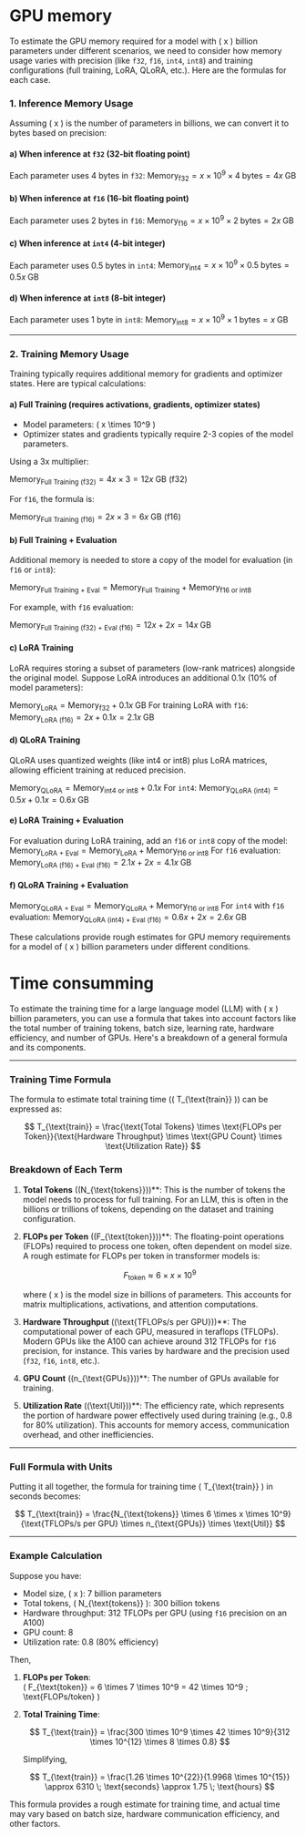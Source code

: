 # GPU memory

To estimate the GPU memory required for a model with \( x \) billion parameters under different scenarios, we need to consider how memory usage varies with precision (like `f32`, `f16`, `int4`, `int8`) and training configurations (full training, LoRA, QLoRA, etc.). Here are the formulas for each case.

### 1. **Inference Memory Usage**

Assuming \( x \) is the number of parameters in billions, we can convert it to bytes based on precision:

#### a) **When inference at `f32` (32-bit floating point)**

Each parameter uses 4 bytes in `f32`:
$\text{Memory}_{\text{f32}} = x \times 10^9 \times 4 \; \text{bytes} = 4x \; \text{GB}$

#### b) **When inference at `f16` (16-bit floating point)**

Each parameter uses 2 bytes in `f16`:
$\text{Memory}_{\text{f16}} = x \times 10^9 \times 2 \; \text{bytes} = 2x \; \text{GB}$

#### c) **When inference at `int4` (4-bit integer)**

Each parameter uses 0.5 bytes in `int4`:
$\text{Memory}_{\text{int4}} = x \times 10^9 \times 0.5 \; \text{bytes} = 0.5x \; \text{GB}$

#### d) **When inference at `int8` (8-bit integer)**

Each parameter uses 1 byte in `int8`:
$\text{Memory}_{\text{int8}} = x \times 10^9 \times 1 \; \text{bytes} = x \; \text{GB}$

---

### 2. **Training Memory Usage**

Training typically requires additional memory for gradients and optimizer states. Here are typical calculations:

#### a) **Full Training (requires activations, gradients, optimizer states)**

- Model parameters: \( x \times 10^9 \)  
- Optimizer states and gradients typically require 2-3 copies of the model parameters.

Using a 3x multiplier:

$\text{Memory}_{\text{Full Training (f32)}} = 4x \times 3 = 12x \; \text{GB (f32)}$

For `f16`, the formula is:

$\text{Memory}_{\text{Full Training (f16)}} = 2x \times 3 = 6x \; \text{GB (f16)}$

#### b) **Full Training + Evaluation**

Additional memory is needed to store a copy of the model for evaluation (in `f16` or `int8`):

$\text{Memory}_{\text{Full Training + Eval}} = \text{Memory}_{\text{Full Training}} + \text{Memory}_{\text{f16 or int8}}$

For example, with `f16` evaluation:

$\text{Memory}_{\text{Full Training (f32) + Eval (f16)}} = 12x + 2x = 14x \; \text{GB}$

#### c) **LoRA Training**

LoRA requires storing a subset of parameters (low-rank matrices) alongside the original model. Suppose LoRA introduces an additional 0.1x (10% of model parameters):

$\text{Memory}_{\text{LoRA}} = \text{Memory}_{\text{f32}} + 0.1x \; \text{GB}$
For training LoRA with `f16`:
$\text{Memory}_{\text{LoRA (f16)}} = 2x + 0.1x = 2.1x \; \text{GB}$

#### d) **QLoRA Training**

QLoRA uses quantized weights (like int4 or int8) plus LoRA matrices, allowing efficient training at reduced precision.

$\text{Memory}_{\text{QLoRA}} = \text{Memory}_{\text{int4 or int8}} + 0.1x$
For `int4`:
$\text{Memory}_{\text{QLoRA (int4)}} = 0.5x + 0.1x = 0.6x \; \text{GB}$

#### e) **LoRA Training + Evaluation**

For evaluation during LoRA training, add an `f16` or `int8` copy of the model:
$\text{Memory}_{\text{LoRA + Eval}} = \text{Memory}_{\text{LoRA}} + \text{Memory}_{\text{f16 or int8}}$
For `f16` evaluation:
$\text{Memory}_{\text{LoRA (f16) + Eval (f16)}} = 2.1x + 2x = 4.1x \; \text{GB}$

#### f) **QLoRA Training + Evaluation**

$\text{Memory}_{\text{QLoRA + Eval}} = \text{Memory}_{\text{QLoRA}} + \text{Memory}_{\text{f16 or int8}}$
For `int4` with `f16` evaluation:
$\text{Memory}_{\text{QLoRA (int4) + Eval (f16)}} = 0.6x + 2x = 2.6x \; \text{GB}$

These calculations provide rough estimates for GPU memory requirements for a model of \( x \) billion parameters under different conditions.

# Time consumming

To estimate the training time for a large language model (LLM) with \( x \) billion parameters, you can use a formula that takes into account factors like the total number of training tokens, batch size, learning rate, hardware efficiency, and number of GPUs. Here's a breakdown of a general formula and its components.

---

### Training Time Formula

The formula to estimate total training time (\( T_{\text{train}} \)) can be expressed as:

$$
T_{\text{train}} = \frac{\text{Total Tokens} \times \text{FLOPs per Token}}{\text{Hardware Throughput} \times \text{GPU Count} \times \text{Utilization Rate}}
$$

### Breakdown of Each Term

1. **Total Tokens** \((N_{\text{tokens}})\)**: This is the number of tokens the model needs to process for full training. For an LLM, this is often in the billions or trillions of tokens, depending on the dataset and training configuration.

2. **FLOPs per Token** \((F_{\text{token}})\)**: The floating-point operations (FLOPs) required to process one token, often dependent on model size. A rough estimate for FLOPs per token in transformer models is:

   $$
   F_{\text{token}} \approx 6 \times x \times 10^9
   $$
   
   where \( x \) is the model size in billions of parameters. This accounts for matrix multiplications, activations, and attention computations.

3. **Hardware Throughput** \((\text{TFLOPs/s per GPU})\)**: The computational power of each GPU, measured in teraflops (TFLOPs). Modern GPUs like the A100 can achieve around 312 TFLOPs for `f16` precision, for instance. This varies by hardware and the precision used (`f32`, `f16`, `int8`, etc.).

4. **GPU Count** \((n_{\text{GPUs}})\)**: The number of GPUs available for training.

5. **Utilization Rate** \((\text{Util})\)**: The efficiency rate, which represents the portion of hardware power effectively used during training (e.g., 0.8 for 80% utilization). This accounts for memory access, communication overhead, and other inefficiencies.

---

### Full Formula with Units

Putting it all together, the formula for training time \( T_{\text{train}} \) in seconds becomes:

$$
T_{\text{train}} = \frac{N_{\text{tokens}} \times 6 \times x \times 10^9}{\text{TFLOPs/s per GPU} \times n_{\text{GPUs}} \times \text{Util}}
$$

---

### Example Calculation

Suppose you have:

- Model size, \( x \): 7 billion parameters
- Total tokens, \( N_{\text{tokens}} \): 300 billion tokens
- Hardware throughput: 312 TFLOPs per GPU (using `f16` precision on an A100)
- GPU count: 8
- Utilization rate: 0.8 (80% efficiency)

Then,

1. **FLOPs per Token**:  
   \( F_{\text{token}} = 6 \times 7 \times 10^9 = 42 \times 10^9 \; \text{FLOPs/token} \)

2. **Total Training Time**:

   $$
   T_{\text{train}} = \frac{300 \times 10^9 \times 42 \times 10^9}{312 \times 10^{12} \times 8 \times 0.8}
   $$

   Simplifying,

   $$
   T_{\text{train}} = \frac{1.26 \times 10^{22}}{1.9968 \times 10^{15}} \approx 6310 \; \text{seconds} \approx 1.75 \; \text{hours}
   $$

This formula provides a rough estimate for training time, and actual time may vary based on batch size, hardware communication efficiency, and other factors.